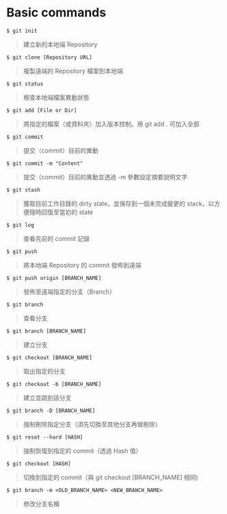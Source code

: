 # Basic commands

`$ git init`
> 建立新的本地端 Repository

`$ git clone [Repository URL]`
> 複製遠端的 Repository 檔案到本地端

`$ git status`
> 檢查本地端檔案異動狀態

`$ git add [File or Dir]`
> 將指定的檔案（或資料夾）加入版本控制。用 git add . 可加入全部

`$ git commit`
> 提交（commit）目前的異動

`$ git commit -m "Content"`
> 提交（commit）目前的異動並透過 -m 參數設定摘要說明文字

`$ git stash`
> 獲取目前工作目錄的 dirty state，並保存到一個未完成變更的 stack，以方便隨時回復至當初的 state

`$ git log`
> 查看先前的 commit 記錄

`$ git push`
> 將本地端 Repository 的 commit 發佈到遠端

`$ git push origin [BRANCH_NAME]`
> 發佈至遠端指定的分支（Branch）

`$ git branch`
> 查看分支

`$ git branch [BRANCH_NAME]`
> 建立分支

`$ git checkout [BRANCH_NAME]`
> 取出指定的分支

`$ git checkout -b [BRANCH_NAME]`
> 建立並跳到該分支

`$ git branch -D [BRANCH_NAME]`
> 強制刪除指定分支（須先切換至其他分支再做刪除）

`$ git reset --hard [HASH]`
> 強制恢復到指定的 commit（透過 Hash 值）

`$ git checkout [HASH]`
> 切換到指定的 commit（與 git checkout [BRANCH_NAME] 相同)

`$ git branch -m <OLD_BRANCH_NAME> <NEW_BRANCH_NAME>`
> 修改分支名稱










